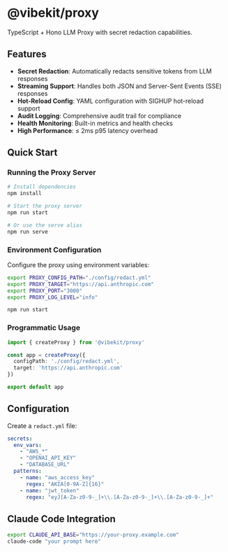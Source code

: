 # @vibekit/proxy

TypeScript + Hono LLM Proxy with secret redaction capabilities.

## Features

- **Secret Redaction**: Automatically redacts sensitive tokens from LLM responses
- **Streaming Support**: Handles both JSON and Server-Sent Events (SSE) responses
- **Hot-Reload Config**: YAML configuration with SIGHUP hot-reload support
- **Audit Logging**: Comprehensive audit trail for compliance
- **Health Monitoring**: Built-in metrics and health checks
- **High Performance**: ≤ 2ms p95 latency overhead

## Quick Start

### Running the Proxy Server

```bash
# Install dependencies
npm install

# Start the proxy server
npm run start

# Or use the serve alias
npm run serve
```

### Environment Configuration

Configure the proxy using environment variables:

```bash
export PROXY_CONFIG_PATH="./config/redact.yml"
export PROXY_TARGET="https://api.anthropic.com"
export PROXY_PORT="3000"
export PROXY_LOG_LEVEL="info"

npm run start
```

### Programmatic Usage

```typescript
import { createProxy } from '@vibekit/proxy'

const app = createProxy({
  configPath: './config/redact.yml',
  target: 'https://api.anthropic.com'
})

export default app
```

## Configuration

Create a `redact.yml` file:

```yaml
secrets:
  env_vars:
    - "AWS_*"
    - "OPENAI_API_KEY"
    - "DATABASE_URL"
  patterns:
    - name: "aws_access_key"
      regex: "AKIA[0-9A-Z]{16}"
    - name: "jwt_token"
      regex: "eyJ[A-Za-z0-9-_]+\\.[A-Za-z0-9-_]+\\.[A-Za-z0-9-_]+"
```

## Claude Code Integration

```bash
export CLAUDE_API_BASE="https://your-proxy.example.com"
claude-code "your prompt here"
```